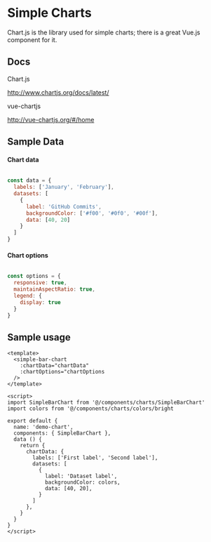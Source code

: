 # Simple Charts

Chart.js is the library used for simple charts; there is a great Vue.js component for it.

## Docs
Chart.js

http://www.chartjs.org/docs/latest/


vue-chartjs

http://vue-chartjs.org/#/home


## Sample Data

#### Chart data
```javascript

const data = {
  labels: ['January', 'February'],
  datasets: [
    {
      label: 'GitHub Commits',
      backgroundColor: ['#f00', '#0f0', '#00f'],
      data: [40, 20]
    }
  ]
}
```

#### Chart options
```javascript

const options = {
  responsive: true,
  maintainAspectRatio: true,
  legend: {
    display: true
  }
}

```

## Sample usage
```
<template>
  <simple-bar-chart
    :chartData="chartData"
    :chartOptions="chartOptions
  />
</template>

<script>
import SimpleBarChart from '@/components/charts/SimpleBarChart'
import colors from '@/components/charts/colors/bright

export default {
  name: 'demo-chart',
  components: { SimpleBarChart },
  data () {
    return {
      chartData: {
        labels: ['First label', 'Second label'],
        datasets: [
          {
            label: 'Dataset label',
            backgroundColor: colors,
            data: [40, 20],
          }
        ]
      },
    }
  }
}
</script>
```

